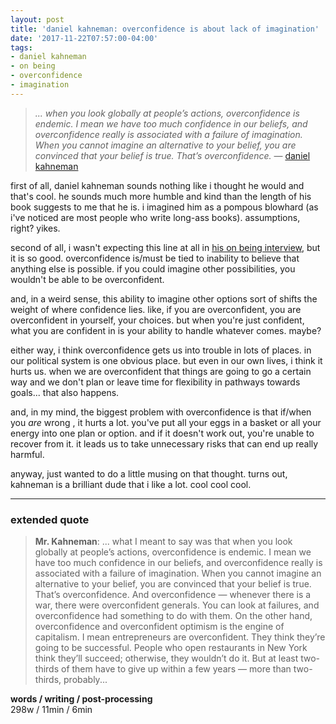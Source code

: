 ```yaml
---
layout: post
title: 'daniel kahneman: overconfidence is about lack of imagination'
date: '2017-11-22T07:57:00-04:00'
tags:
- daniel kahneman
- on being
- overconfidence
- imagination
--- 
```


> _... when you look globally at people’s actions, overconfidence is endemic. I mean we have too much confidence in our beliefs, and overconfidence really is associated with a failure of imagination. When you cannot imagine an alternative to your belief, you are convinced that your belief is true. That’s overconfidence._ — [daniel kahneman](https://overcast.fm/+BYAbtD41k/34:13)

first of all, daniel kahneman sounds nothing like i thought he would and that's cool. he sounds much more humble and kind than the length of his book suggests to me that he is. i imagined him as a pompous blowhard (as i've noticed are most people who write long-ass books). assumptions, right? yikes. 

second of all, i wasn't expecting this line at all in [his on being interview][kahneman], but it is so good. overconfidence is/must be tied to inability to believe that anything else is possible. if you could imagine other possibilities, you wouldn't be able to be overconfident. 

and, in a weird sense, this ability to imagine other options sort of shifts the weight of where confidence lies. like, if you are overconfident, you are overconfident in yourself, your choices. but when you're just confident, what you are confident in is your ability to handle whatever comes. maybe? 

either way, i think overconfidence gets us into trouble in lots of places. in our political system is one obvious place. but even in our own lives, i think it hurts us. when we are overconfident that things are going to go a certain way and we don't plan or leave time for flexibility in pathways towards goals... that also happens. 

and, in my mind, the biggest problem with overconfidence is that if/when you *are* wrong , it hurts a lot. you've put all your eggs in a basket or all your energy into one plan or option. and if it doesn't work out, you're unable to recover from it. it leads us to take unnecessary risks that can end up really harmful. 

anyway, just wanted to do a little musing on that thought. turns out, kahneman is a brilliant dude that i like a lot. cool cool cool.

---

### extended quote

> **Mr. Kahneman**: ... what I meant to say was that when you look globally at people’s actions, overconfidence is endemic. I mean we have too much confidence in our beliefs, and overconfidence really is associated with a failure of imagination. When you cannot imagine an alternative to your belief, you are convinced that your belief is true. That’s overconfidence. And overconfidence — whenever there is a war, there were overconfident generals. You can look at failures, and overconfidence had something to do with them. On the other hand, overconfidence and overconfident optimism is the engine of capitalism. I mean entrepreneurs are overconfident. They think they’re going to be successful. People who open restaurants in New York think they’ll succeed; otherwise, they wouldn’t do it. But at least two-thirds of them have to give up within a few years — more than two-thirds, probably...


<!-- hyperlink bank -->
[kahneman]: https://onbeing.org/programs/daniel-kahneman-why-we-contradict-ourselves-and-confound-each-other-oct2017/

<!-- &#042; = asterisk -->
<!-- &#039; = single quote '-->

**words / writing / post-processing**  
298w / 11min / 6min